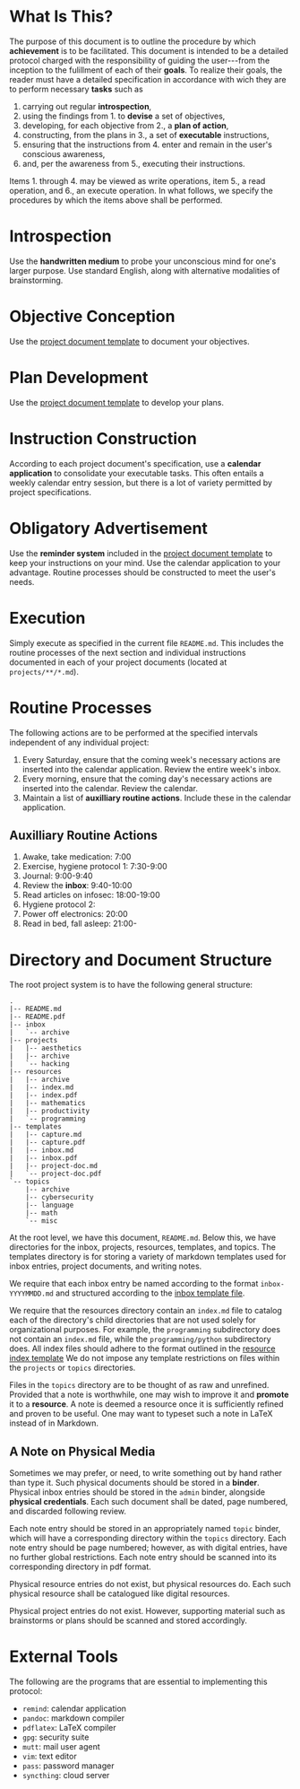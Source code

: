 # What Is This?
The purpose of this document is to outline the procedure by which **achievement** is to be facilitated. This document is intended to be a detailed
protocol charged with the responsibility of guiding
the user---from the inception to the fulillment of 
each of their **goals**. To realize their goals, the
reader must have a detailed specification in accordance 
with wich they are to perform necessary **tasks**
such as 

1. carrying out regular **introspection**,
2. using the findings from 1. to **devise** a set of objectives,
3. developing, for each objective from 2., a **plan of action**,
4. constructing, from the plans in 3., a set of
**executable** instructions,
5. ensuring that the instructions from 4. enter
and remain in the user's conscious awareness, 
6. and, per the awareness from 5., executing their instructions.

Items 1. through 4. may be viewed as write operations, item 5., a read operation, and 6., an execute operation. In what follows, we specify the procedures
by which the items above shall be performed.

# Introspection
Use the **handwritten medium** to probe your unconscious mind for one's larger purpose. Use standard English, along with alternative modalities of brainstorming.

# Objective Conception
Use the [project document template](templates/project.md) to document your objectives.

# Plan Development
Use the [project document template](templates/project.md) to develop your plans.

# Instruction Construction
According to each project document's specification, use
a **calendar application** to consolidate your executable tasks. This often entails a weekly calendar entry session,
but there is a lot of variety permitted by project specifications.

# Obligatory Advertisement
Use the **reminder system** included in the [project document template](templates/project.md) to keep your instructions
on your mind. Use the calendar application to your advantage. Routine processes should be constructed to
meet the user's needs.

# Execution
Simply execute as specified in the current file `README.md`. This includes the routine processes of the next section
and individual instructions documented in each of your project documents (located at `projects/**/*.md`).

# Routine Processes
The following actions are to be performed at the specified
intervals independent of any individual project:

1. Every Saturday, ensure that the coming week's necessary
actions are inserted into the calendar application. Review the entire week's inbox.
2. Every morning, ensure that the coming day's necessary actions are inserted into the calendar. Review the calendar.
3. Maintain a list of **auxilliary routine actions**. 
Include these in the calendar application. 

## Auxilliary Routine Actions
1. Awake, take medication: 7:00
2. Exercise, hygiene protocol 1: 7:30-9:00
3. Journal: 9:00-9:40
4. Review the **inbox**: 9:40-10:00
5. Read articles on infosec: 18:00-19:00 
6. Hygiene protocol 2: 
7. Power off electronics: 20:00
8. Read in bed, fall asleep: 21:00-

# Directory and Document Structure 
The root project system is to have the following general structure:
```
.
|-- README.md
|-- README.pdf
|-- inbox
|   `-- archive
|-- projects
|   |-- aesthetics
|   |-- archive
|   `-- hacking
|-- resources
|   |-- archive
|   |-- index.md
|   |-- index.pdf
|   |-- mathematics
|   |-- productivity
|   `-- programming
|-- templates
|   |-- capture.md
|   |-- capture.pdf
|   |-- inbox.md
|   |-- inbox.pdf
|   |-- project-doc.md
|   `-- project-doc.pdf
`-- topics
    |-- archive
    |-- cybersecurity
    |-- language
    |-- math
    `-- misc
```
At the root level, we have this document, `README.md`. Below this, we have directories for the inbox, projects,
resources, templates, and topics. The templates directory is for storing a variety of markdown templates used
for inbox entries, project documents, and writing notes.

We require that each inbox entry be named according to the format `inbox-YYYYMMDD.md` and structured according to the [inbox template file](templates/inbox.md).

We require that the
resources directory contain an `index.md` file to catalog each of the directory's child directories that
are not used solely for organizational purposes. For example, the `programming` subdirectory does not contain
an `index.md` file, while the `programming/python` subdirectory does. All index files should adhere to the
format outlined in the [resource index template](templates/index.md)
We do not impose any template restrictions on files within the `projects` or `topics` directories.

Files in the `topics` directory are to be thought of as raw and unrefined. Provided that a note is worthwhile,
one may wish to improve it and **promote** it to a **resource**. A note is deemed a resource once it is sufficiently
refined and proven to be useful. One may want to typeset such a note in LaTeX instead of in Markdown.

## A Note on Physical Media
Sometimes we may prefer, or need, to write something out by hand rather than type it. Such physical documents
should be stored in a **binder**. Physical inbox entries should be stored in the `admin` binder, alongside
**physical credentials**. Each such document shall be dated, page numbered, and discarded following review.

Each note entry should be stored in an appropriately named `topic` binder, which will have a corresponding
directory within the `topics` directory. Each note entry should be page numbered; however, as with digital
entries, have no further global restrictions. Each note entry should be scanned into its corresponding directory in pdf format.

Physical resource entries do not exist, but physical resources do. Each such physical resource shall be
catalogued like digital resources.

Physical project entries do not exist. However, supporting material such as brainstorms or plans should be scanned
and stored accordingly.




# External Tools
The following are the programs that are essential to implementing this protocol:

- `remind`: calendar application
- `pandoc`: markdown compiler
- `pdflatex`: LaTeX compiler
- `gpg`: security suite 
- `mutt`: mail user agent
- `vim`: text editor
- `pass`: password manager
- `syncthing`: cloud server




